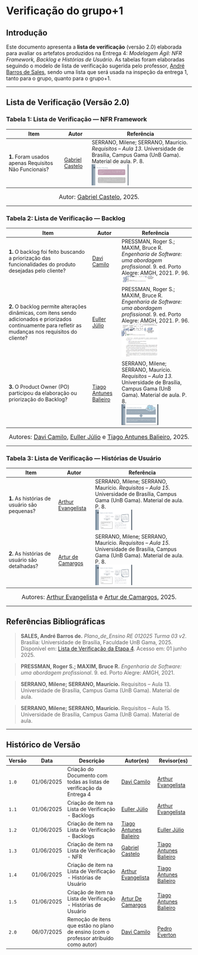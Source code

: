 # Verificação do grupo+1

## Introdução

Este documento apresenta a **lista de verificação** (versão 2.0) elaborada para avaliar os artefatos produzidos na Entrega 4: *Modelagem Ágil: NFR Framework, Backlog e Histórias de Usuário*. As tabelas foram elaboradas seguindo o modelo de lista de verificação sugerida pelo professor, [André Barros de Sales](https://sigaa.unb.br/sigaa/public/docente/portal.jsf?siape=1314342), sendo uma lista que será usada na inspeção da entrega 1, tanto para o grupo, quanto para o grupo+1.

---

## Lista de Verificação (Versão 2.0)

### Tabela 1: Lista de Verificação — NFR Framework

| Item | Autor | Referência |
|------|-------|------------|
| **1.** Foram usados apenas Requisitos Não Funcionais? | [Gabriel Castelo](https://github.com/gabrielcastelo-31) | SERRANO, Milene; SERRANO, Maurício. *Requisitos – Aula 13.* Universidade de Brasília, Campus Gama (UnB Gama). Material de aula. P. 8. <br> <img src="https://raw.githubusercontent.com/Requisitos-de-Software/2025.1-Cinemark/main/docs/assets/verificacao/ListaVerificacaoBacklog1.png" alt="Referência do item" width="100px"> |

<font size="3"><p style="text-align: center">Autor: [Gabriel Castelo](https://github.com/gabrielcastelo-31), 2025.</p></font>

---

### Tabela 2: Lista de Verificação — Backlog

| Item | Autor | Referência |
|------|-------|------------|
| **1.** O backlog foi feito buscando a priorização das funcionalidades do produto desejadas pelo cliente? | [Davi Camilo](https://github.com/Davicamilo23) | PRESSMAN, Roger S.; MAXIM, Bruce R. *Engenharia de Software: uma abordagem profissional*. 9. ed. Porto Alegre: AMGH, 2021. P. 96. <br> <img src="https://raw.githubusercontent.com/Requisitos-de-Software/2025.1-Cinemark/main/docs/assets/modelagem/backlogDavi.png" alt="Referência do item" width="100px"> |
| **2.** O backlog permite alterações dinâmicas, com itens sendo adicionados e priorizados continuamente para refletir as mudanças nos requisitos do cliente? | [Euller Júlio](https://github.com/Potatoyz908) | PRESSMAN, Roger S.; MAXIM, Bruce R. *Engenharia de Software: uma abordagem profissional*. 9. ed. Porto Alegre: AMGH, 2021. P. 96. <br> <img src="https://raw.githubusercontent.com/Requisitos-de-Software/2025.1-Cinemark/main/docs/assets/modelagem/backlogEuller.png" alt="Referência do item" width="100px"> |
| **3.** O Product Owner (PO) participou da elaboração ou priorização do Backlog? | [Tiago Antunes Balieiro](https://github.com/tiagobalieiro) | SERRANO, Milene; SERRANO, Maurício. *Requisitos – Aula 13.* Universidade de Brasília, Campus Gama (UnB Gama). Material de aula. P. 8. <br> <img src="https://raw.githubusercontent.com/Requisitos-de-Software/2025.1-Cinemark/main/docs/assets/verificacao/ListaVerificacaoGabriel.png" alt="Referência do item" width="100px"> |

<font size="3"><p style="text-align: center">Autores: [Davi Camilo](https://github.com/Davicamilo23), [Euller Júlio](https://github.com/Potatoyz908) e [Tiago Antunes Balieiro](https://github.com/tiagobalieiro), 2025.</p></font>

---

### Tabela 3: Lista de Verificação — Histórias de Usuário

| Item | Autor | Referência |
|------|-------|------------|
| **1.** As histórias de usuário são pequenas? | [Arthur Evangelista](https://github.com/arthurevg) | SERRANO, Milene; SERRANO, Maurício. *Requisitos – Aula 15.* Universidade de Brasília, Campus Gama (UnB Gama). Material de aula. P. 8. <br> <img src="https://raw.githubusercontent.com/Requisitos-de-Software/2025.1-Cinemark/main/docs/assets/verificacao/ListaVerificacaoEvangelista.png" alt="Referência do item" width="100px"> |
| **2.** As histórias de usuário são detalhadas? | [Artur de Camargos](https://github.com/ArturDCR) | SERRANO, Milene; SERRANO, Maurício. *Requisitos – Aula 15.* Universidade de Brasília, Campus Gama (UnB Gama). Material de aula. P. 8. <br> <img src="https://raw.githubusercontent.com/Requisitos-de-Software/2025.1-Cinemark/main/docs/assets/verificacao/ListaVerificacaoEvangelista.png" alt="Referência do item" width="100px"> |

<font size="3"><p style="text-align: center">Autores: [Arthur Evangelista](https://github.com/arthurevg) e [Artur de Camargos](https://github.com/ArturDCR), 2025.</p></font>

---

## Referências Bibliográficas

> **SALES, André Barros de.** *Plano_de_Ensino RE 012025 Turma 03 v2*. Brasília: Universidade de Brasília, Faculdade UnB Gama, 2025. Disponível em: [Lista de Verificação da Etapa 4](../assets/Listas%20do%20Professor.pdf). Acesso em: 01 junho 2025.

> **PRESSMAN, Roger S.; MAXIM, Bruce R.** *Engenharia de Software: uma abordagem profissional*. 9. ed. Porto Alegre: AMGH, 2021.

> **SERRANO, Milene; SERRANO, Maurício.** Requisitos – Aula 13. Universidade de Brasília, Campus Gama (UnB Gama). Material de aula.

> **SERRANO, Milene; SERRANO, Maurício.** Requisitos – Aula 15. Universidade de Brasília, Campus Gama (UnB Gama). Material de aula.

---

## Histórico de Versão

| Versão | Data | Descrição | Autor(es) | Revisor(es) |
|--------|------|-----------|-----------|-------------|
| `1.0`  | 01/06/2025 | Criação do Documento com todas as listas de verificação da Entrega 4 | [Davi Camilo](https://github.com/Davicamilo23) | [Arthur Evangelista](https://github.com/arthurevg) |
| `1.1`  | 01/06/2025 | Criação de item na Lista de Verificação - Backlogs | [Euller Júlio](https://github.com/Potatoyz908) | [Arthur Evangelista](https://github.com/arthurevg) |
| `1.2`  | 01/06/2025 | Criação de item na Lista de Verificação - Backlogs | [Tiago Antunes Balieiro](https://github.com/tiagobalieiro) | [Euller Júlio](https://github.com/Potatoyz908) |
| `1.3`  | 01/06/2025 | Criação de item na Lista de Verificação - NFR | [Gabriel Castelo](https://github.com/gabrielcastelo-31) | [Tiago Antunes Balieiro](https://github.com/tiagobalieiro) |
| `1.4`  | 01/06/2025 | Criação de item na Lista de Verificação - Histórias de Usuário | [Arthur Evangelista](https://github.com/arthurevg) | [Tiago Antunes Balieiro](https://github.com/tiagobalieiro) |
| `1.5`  | 01/06/2025 | Criação de item na Lista de Verificação - Histórias de Usuário | [Artur De Camargos](https://github.com/ArturDCR) | [Tiago Antunes Balieiro](https://github.com/tiagobalieiro) |
| `2.0` | 06/07/2025 | Remoção de itens que estão no plano de ensino (com o professor atribuído como autor) | [Davi Camilo](https://github.com/Davicamilo23) | [Pedro Everton](https://github.com/pedroeverton217) |
